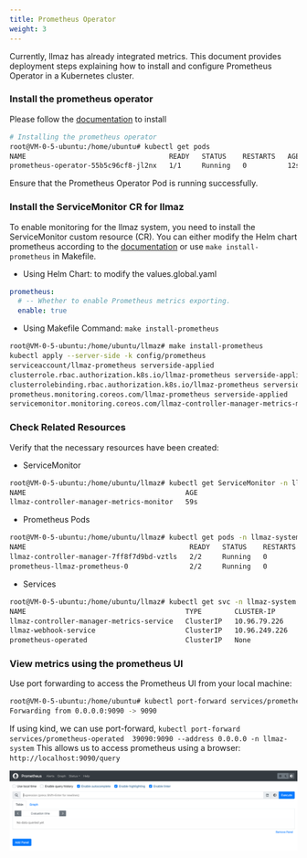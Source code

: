 ```yaml
---
title: Prometheus Operator
weight: 3
---
```


Currently, llmaz has already integrated metrics. This document provides deployment steps explaining how to install and configure Prometheus Operator in a Kubernetes cluster.

### Install the prometheus operator

Please follow the [documentation](https://github.com/prometheus-operator/prometheus-operator/blob/main/Documentation/getting-started/installation.md) to install

```bash
# Installing the prometheus operator
root@VM-0-5-ubuntu:/home/ubuntu# kubectl get pods
NAME                                   READY   STATUS    RESTARTS   AGE
prometheus-operator-55b5c96cf8-jl2nx   1/1     Running   0          12s
```
Ensure that the Prometheus Operator Pod is running successfully.

### Install the ServiceMonitor CR for llmaz

To enable monitoring for the llmaz system, you need to install the ServiceMonitor custom resource (CR).
You can either modify the Helm chart prometheus according to the [documentation](https://github.com/InftyAI/llmaz/blob/main/chart/values.global.yaml) or use `make install-prometheus` in Makefile.

- Using Helm Chart: to modify the values.global.yaml
```yaml
prometheus:
  # -- Whether to enable Prometheus metrics exporting.
  enable: true
```
- Using Makefile Command: `make install-prometheus `
```bash
root@VM-0-5-ubuntu:/home/ubuntu/llmaz# make install-prometheus
kubectl apply --server-side -k config/prometheus
serviceaccount/llmaz-prometheus serverside-applied
clusterrole.rbac.authorization.k8s.io/llmaz-prometheus serverside-applied
clusterrolebinding.rbac.authorization.k8s.io/llmaz-prometheus serverside-applied
prometheus.monitoring.coreos.com/llmaz-prometheus serverside-applied
servicemonitor.monitoring.coreos.com/llmaz-controller-manager-metrics-monitor serverside-applied
```

### Check Related Resources

Verify that the necessary resources have been created:

- ServiceMonitor
```bash
root@VM-0-5-ubuntu:/home/ubuntu/llmaz# kubectl get ServiceMonitor -n llmaz-system
NAME                                       AGE
llmaz-controller-manager-metrics-monitor   59s
```
- Prometheus Pods
```bash
root@VM-0-5-ubuntu:/home/ubuntu/llmaz# kubectl get pods -n llmaz-system
NAME                                        READY   STATUS    RESTARTS   AGE
llmaz-controller-manager-7ff8f7d9bd-vztls   2/2     Running   0          28s
prometheus-llmaz-prometheus-0               2/2     Running   0          27s
```
- Services
```bash
root@VM-0-5-ubuntu:/home/ubuntu/llmaz# kubectl get svc -n llmaz-system
NAME                                       TYPE        CLUSTER-IP      EXTERNAL-IP   PORT(S)    AGE
llmaz-controller-manager-metrics-service   ClusterIP   10.96.79.226    <none>        8443/TCP   46s
llmaz-webhook-service                      ClusterIP   10.96.249.226   <none>        443/TCP    46s
prometheus-operated                        ClusterIP   None            <none>        9090/TCP   45s
```

### View metrics using the prometheus UI
Use port forwarding to access the Prometheus UI from your local machine:

```bash
root@VM-0-5-ubuntu:/home/ubuntu# kubectl port-forward services/prometheus-operated 9090:9090 --address 0.0.0.0 -n llmaz-system
Forwarding from 0.0.0.0:9090 -> 9090
```

If using kind, we can use port-forward, `kubectl port-forward services/prometheus-operated  39090:9090 --address 0.0.0.0 -n llmaz-system`
This allows us to access prometheus using a browser: `http://localhost:9090/query`

![prometheus](/images/prometheus.png?raw=true)

